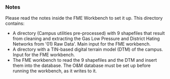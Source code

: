 ### Notes
Please read the notes inside the FME Workbench to set it up.
This directory contains:
* A directory (Campus utilities pre-processed) with 9 shapefiles that result from cleaning and extracting the Gas Low Pressure and District Hating Networks from '01) Raw Data'. Main input for the FME workbench.
* A directory with a TIN-based digital terrain model (DTM) of the campus. Input for the FME workbench.
* The FME workbench to read the 9 shapefiles and the DTM and insert them into the database. The O&M database must be set up before running the workbench, as it writes to it.
